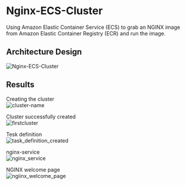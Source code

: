 # Nginx-ECS-Cluster
Using Amazon Elastic Container Service (ECS) to grab an NGINX image from Amazon Elastic Container Registry (ECR) and run the image.

## Architecture Design
![Nginx-ECS-Cluster](https://github.com/ella-adeka/Nginx-ECS-Cluster/assets/70539937/3f78ae57-b9e8-49d8-99f3-5f3807792ac2)

## Results
Creating the cluster \
![cluster-name](https://github.com/ella-adeka/Nginx-ECS-Cluster/assets/70539937/67202ac0-eabb-41b0-a4cd-6df044566b3c)

Cluster successfully created \
![firstcluster](https://github.com/ella-adeka/Nginx-ECS-Cluster/assets/70539937/325e5cef-c113-4519-a124-69ace74df60f)

Tesk definition \
![task_definition_created](https://github.com/ella-adeka/Nginx-ECS-Cluster/assets/70539937/6584bb89-6280-4af9-9784-2c44a458a000)

nginx-service \
![nginx_service](https://github.com/ella-adeka/Nginx-ECS-Cluster/assets/70539937/011a2ab7-c3a2-4cf6-a17c-14b7317bf187)

NGINX welcome page \
![ngiinx_welcome_page](https://github.com/ella-adeka/Nginx-ECS-Cluster/assets/70539937/83253f60-69ea-4ae2-9a53-db128059a80f)
